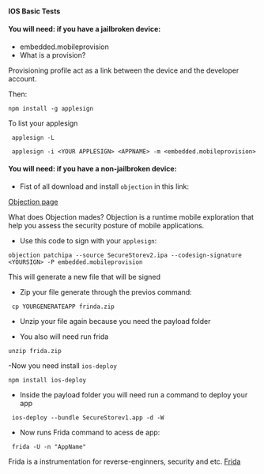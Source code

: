 
#### IOS Basic Tests


#### You will need: if you have a jailbroken device: 

- embedded.mobileprovision
- What is a provision? 

Provisioning profile act as a link between the device and the developer account. 

Then: 
~~~
npm install -g applesign 
~~~
To list your applesign 
~~~
 applesign -L 
~~~

~~~
 applesign -i <YOUR APPLESIGN> <APPNAME> -m <embedded.mobileprovision>
~~~


#### You will need: if you have a non-jailbroken device: 

- Fist of all download and install `objection` in this link:

[Objection page](https://github.com/sensepost/objection)

 What does Objection mades? 
Objection is a runtime mobile exploration that help you assess the security posture of mobile applications. 

- Use this code to sign with your `applesign`:
~~~
objection patchipa --source SecureStorev2.ipa --codesign-signature <YOURSIGN> -P embedded.mobileprovision
~~~

This will generate a new file that will be signed 

- Zip your file generate through the previos command:
~~~
 cp YOURGENERATEAPP frinda.zip  
~~~

- Unzip your file again because you need the payload folder

- You also will need run frida 

~~~
unzip frida.zip
~~~

-Now you need install `ios-deploy`

~~~
npm install ios-deploy
~~~

- Inside the payload folder you will need run a command to deploy your app 

~~~
 ios-deploy --bundle SecureStorev1.app -d -W
~~~

- Now runs Frida command to acess de app:

~~~
 frida -U -n "AppName"
~~~

Frida is a instrumentation for reverse-enginners, security and etc. 
[Frida]([https://github.com/sensepost/objection](https://github.com/frida/frida))












